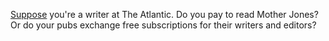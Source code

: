 <a href="https://twitter.com/davewiner/status/1296513479852122112">Suppose</a> you're a writer at The Atlantic. Do you pay to read Mother Jones? Or do your pubs exchange free subscriptions for their writers and editors?
